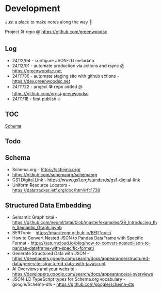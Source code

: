 # Development

Just a place to make notes along the way 🐇 

Project 🛠️ repo @ https://github.com/greenwoodsc 


## Log

- 24/12/04 - configure JSON-LD metadata.
- 24/12/01 - automate production via actions and rsync @ https://greenwoodsc.net
- 24/11/30 - automate staging site with github actions - https://dev.greenwoodsc.net
- 24/11/22 - project 🛠️ repo added @ https://github.com/orgs/greenwoodsc
- 24/11/18 - first publish 🔥

## TOC

[Schema](schema.md)

## Todo

## Schema

- Schema.org - https://schema.org/ 
- https://github.com/schemaorg/schemaorg
- GS1 Digital Link - https://www.gs1.org/standards/gs1-digital-link
- Uniform Resource Locators - https://datatracker.ietf.org/doc/html/rfc1738


## Structured Data Embedding

- Semantic Graph txtai - https://github.com/neuml/txtai/blob/master/examples/38_Introducing_the_Semantic_Graph.ipynb
- BERTopic - https://maartengr.github.io/BERTopic/
- How to Convert Nested JSON to Pandas DataFrame with Specific Format - https://saturncloud.io/blog/how-to-convert-nested-json-to-pandas-dataframe-with-specific-format/
- Generate Structured Data with JSON - https://developers.google.com/search/docs/appearance/structured-data/generate-structured-data-with-javascript
- AI Overviews and your website - https://developers.google.com/search/docs/appearance/ai-overviews
- JSON-LD TypeScript types for Schema.org vocabulary - google/Schema-dts - https://github.com/google/schema-dts

